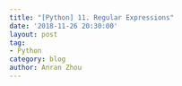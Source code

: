 ```yaml
---
title: "[Python] 11. Regular Expressions"
date: '2018-11-26 20:30:00'
layout: post
tag:
- Python
category: blog
author: Anran Zhou
---
```



